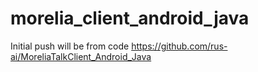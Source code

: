 # morelia_client_android_java
Initial push will be from code https://github.com/rus-ai/MoreliaTalkClient_Android_Java
